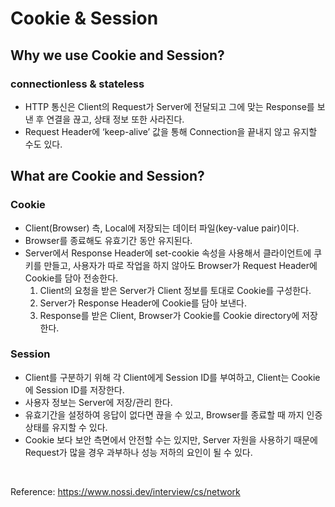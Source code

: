 # Cookie & Session

## Why we use Cookie and Session?

### connectionless & stateless

- HTTP 통신은 Client의 Request가 Server에 전달되고 그에 맞는 Response를 보낸 후 연결을 끊고, 상태 정보 또한 사라진다.
- Request Header에 ‘keep-alive’ 값을 통해 Connection을 끝내지 않고 유지할 수도 있다.

## What are Cookie and Session?

### Cookie

- Client(Browser) 측, Local에 저장되는 데이터 파일(key-value pair)이다.
- Browser를 종료해도 유효기간 동안 유지된다.
- Server에서 Response Header에 set-cookie 속성을 사용해서 클라이언트에 쿠키를 만들고, 사용자가 따로 작업을 하지 않아도 Browser가 Request Header에 Cookie를 담아 전송한다.
    1. Client의 요청을 받은 Server가 Client 정보를 토대로 Cookie를 구성한다.
    2. Server가 Response Header에 Cookie를 담아 보낸다.
    3. Response를 받은 Client, Browser가 Cookie를 Cookie directory에 저장한다.   

### Session

- Client를 구분하기 위해 각 Client에게 Session ID를 부여하고, Client는 Cookie에 Session ID를 저장한다.
- 사용자 정보는 Server에 저장/관리 한다.
- 유효기간을 설정하여 응답이 없다면 끊을 수 있고, Browser를 종료할 때 까지 인증 상태를 유지할 수 있다.
- Cookie 보다 보안 측면에서 안전할 수는 있지만, Server 자원을 사용하기 때문에 Request가 많을 경우 과부하나 성능 저하의 요인이 될 수 있다.

<br>

Reference: https://www.nossi.dev/interview/cs/network
